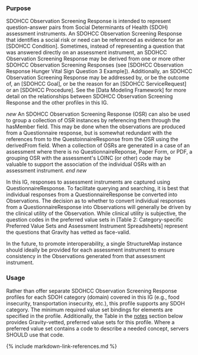 
### Purpose
SDOHCC Observation Screening Response is intended to represent question-answer pairs from Social Determinants of Health (SDOH) assessment instruments. An SDOHCC Observation Screening Response that identifies a social risk or need can be referenced as evidence for an [SDOHCC Condition]. Sometimes, instead of representing a question that was answered directly on an assessment instrument, an SDOHCC Observation Screening Response may be derived from one or more other SDOHCC Observation Screening Responses (see [SDOHCC Observation Response Hunger Vital Sign Question 3 Example]). Additionally, an SDOHCC Observation Screening Response may be addressed by, or be the outcome of, an [SDOHCC Goal], or be the reason for an [SDOHCC ServiceRequest] or an [SDOHCC Procedure]. See the [Data Modeling Framework] for more detail on the relationships between SDOHCC Observation Screening Response and the other profiles in this IG.

*new* An SDOHCC Observation Screening Response (OSR) can also be used to group a collection of OSR instances by referencing them through the hasMember field.
This may be done when the observations are produced from a Questionnaire response, but is somewhat redundant with the references from to the QuestoinnaireResponse from the OSR using the derivedFrom field. When a collection of OSRs are generated in a case of an assessment where there is no QuestionnaireReponse, Paper Form, or PDF, a grouping OSR with the assessment's LOINC (or other) code may be valuable to support the association of the individual OSRs with an assessment instrument.
*end new*

In this IG, responses to assessment instruments are captured using QuestionnaireResponse. To facilitate querying and searching, it is best that individual responses from a QuestionnaireResponse be converted into Observations. The decision as to whether to convert individual responses from a QuestionnaireResponse into Observations will generally be driven by the clinical utility of the Observation. While clinical utility is subjective, the question codes in the preferred value sets in [Table 2: Category-specific Preferred Value Sets and Assessment Instrument Spreadsheets] represent the questions that Gravity has vetted as face-valid.

In the future, to promote interoperability, a single StructureMap instance should ideally be provided for each assessment instrument to ensure consistency in the Observations generated from that assessment instrument.

### Usage

Rather than offer separate SDOHCC Observation Screening Response profiles for each SDOH category (domain) covered in this IG (e.g., food insecurity, transportation insecurity, etc.), this profile supports any SDOH category. The minimum required value set bindings for elements are specified in the profile. Additionally, the Table in the [notes](#notes) section below provides Gravity-vetted, preferred value sets for this profile. Where a preferred value set contains a code to describe a needed concept, servers SHOULD use that code.



{% include markdown-link-references.md %}